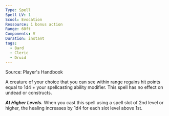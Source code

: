 ```yaml
---
Type: Spell
Spell LV: 1
Scool: Evocation
Ressource: 1 bonus action
Range: 60ft
Components: V
Duration: instant
tags:
  - Bard
  - Cleric
  - Druid
---
```

Source: Player's Handbook

A creature of your choice that you can see within range regains hit points equal to 1d4 + your spellcasting ability modifier. This spell has no effect on undead or constructs.

**_At Higher Levels._** When you cast this spell using a spell slot of 2nd level or higher, the healing increases by 1d4 for each slot level above 1st.